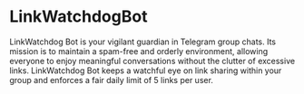 # LinkWatchdogBot
LinkWatchdog Bot is your vigilant guardian in Telegram group chats. Its mission is to maintain a spam-free and orderly environment, allowing everyone to enjoy meaningful conversations without the clutter of excessive links. LinkWatchdog Bot keeps a watchful eye on link sharing within your group and enforces a fair daily limit of 5 links per user.
